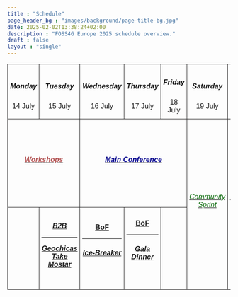 ```yaml
---
title : "Schedule"
page_header_bg : "images/background/page-title-bg.jpg"
date: 2025-02-02T13:38:24+02:00
description : "FOSS4G Europe 2025 schedule overview."
draft : false
layout : "single"
---
```


<style type="text/css">
  .container{ max-width: 72% !important;}
    .tg  {border-collapse:collapse;border-spacing:0; width:100%;font-family: "Montserrat", sans-serif;font-variant-ligatures: none;}
    .tg td{border-color: rgb(44, 43, 43);border-style:solid;border-width:1px;
      overflow:hidden;padding:10px 5px;word-break:normal; width: 12%;}
    .tg th{border-color:rgb(44, 43, 43);border-style:solid;border-width:1px;
     overflow:hidden;padding:10px 5px;word-break:normal;}
    .tg .tg-head{text-align:center;vertical-align:middle; background-color: transparent;}
    .tg .tg-body{text-align:center;vertical-align:middle; height: 100px;}
    h6{color:goldenrod}
    </style>
<section>
<div>
    <table class="tg">
    <thead>
      <tr>
        <td class="tg-head"><h5>Monday</h5>14 July</td>
        <td class="tg-head"><h5>Tuesday</h5> 15 July</td>
        <td class="tg-head"><h5>Wednesday</h5> 16 July</td>
        <td class="tg-head"><h5>Thursday </h5>17 July</td>
        <td class="tg-head"><h5>Friday </h5>18 July</td>
        <td class="tg-head"><h5>Saturday </h5>19 July</td>
        <td class="tg-head"><h5>Sunday </h5>20 July</td>
      </tr>
    </thead>
    <tbody>
      <tr style="height:200px;">
        <td class="tg-body" colspan="2"><a href="#"><h6 style="color: rgb(177, 81, 81);"><b>Workshops</b></h6></a></td>
        <td class="tg-body" colspan="3"><a href="#"><h6 style="color: darkblue;"><b>Main Conference</b></h6></td>
        <td class="tg-body" rowspan="2"><a href="#"><h6 style="color: darkgreen;">Community Sprint</h6></a></td>
        <td class="tg-body" rowspan="2"><a href="#"><h6 style="color: darkgreen;">Community Sprint</h6></a></td>
      </tr>
      <tr>
        <td class="tg-body"><h6><a href="#"><b></b></a></h6></td>
        <td class="tg-body"><h6><a href="#"><b>B2B</b></a><hr><a href="#"><b>Geochicas Take Mostar</b></a></h6></td>
        <td class="tg-body"><a href="#"><b>BoF</b></a><hr><h6><a href="#"><b>Ice-Breaker</b></a></h6></td>
        <td class="tg-body"><a href="#"><b>BoF</b></a><hr><h6><a href="#"><b>Gala Dinner</b></a></h6></td>
        <td></td>
      </tr>
    </tbody>
    </table>
    <br><br>
    <!--div>You can explore the agenda by clicking through the items above.</div-->
</div>
</section>

<!--hr>
<center>
    <a href="https://pretix.eu/foss4ge2024/tartu/"
        class="btn btn-primary btn-lg"
        target="blank" rel="noopener noreferrer"
        style="padding:32px;margin-top:30px;margin-bottom:30px">
        <img src="https://2024.europe.foss4g.org/images/icon/ticket.png" alt="Get your ticket!">
    <span>Get your ticket here!</span></a>
</center-->
